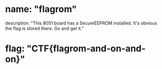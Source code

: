 # name: "flagrom"

description: "This 8051 board has a SecureEEPROM installed. It's obvious the flag is stored there. Go and get it."

# flag: "CTF{flagrom-and-on-and-on}"
